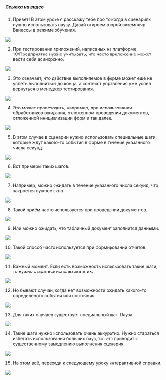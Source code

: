 ﻿##### [Ссылка на видео](https://youtu.be/RKAEGjOfk_s)

001. Привет! В этом уроке я расскажу тебе про то когда в сценариях нужно использовать паузу. Давай откроем второй экземпляр Ванессы в режиме обучения.

![](https://vanessa-files.do.bit-erp.ru/Doc/1.2.041.1/MD/Глава08/images/000_КогдаНадоИспользоватьПаузу.png)

002. При тестировании приложений, написаных на платформе 1С:Предприятие нужно учитывать, что часто приложение может вести себя асинхронно.

![](https://vanessa-files.do.bit-erp.ru/Doc/1.2.041.1/MD/Глава08/images/005_КогдаНадоИспользоватьПаузу.png)

003. Это означает, что действие выполняемое в форме может ещё не успеть выполниться до конца, а контекст управления уже успел вернуться в менеджер тестирования.

![](https://vanessa-files.do.bit-erp.ru/Doc/1.2.041.1/MD/Глава08/images/006_КогдаНадоИспользоватьПаузу.png)

004. Это может происходить, например, при использовании обработчиков ожидания, отложенном проведении документов, отложенной инициализации форм и так далее.

![](https://vanessa-files.do.bit-erp.ru/Doc/1.2.041.1/MD/Глава08/images/007_КогдаНадоИспользоватьПаузу.png)

005. В этом случае в сценарии нужно использовать специальные шаги, которые ждут какого-то события в форме в течение указанного числа секунд.

![](https://vanessa-files.do.bit-erp.ru/Doc/1.2.041.1/MD/Глава08/images/008_КогдаНадоИспользоватьПаузу.png)

006. Вот примеры таких шагов.

![](https://vanessa-files.do.bit-erp.ru/Doc/1.2.041.1/MD/Глава08/images/011_КогдаНадоИспользоватьПаузу.png)

007. Например, можно ожидать в течение указанного числа секунд, что закроется нужное окно.

![](https://vanessa-files.do.bit-erp.ru/Doc/1.2.041.1/MD/Глава08/images/016_КогдаНадоИспользоватьПаузу.png)

008. Такой приём часто используется при проведении документов.

![](https://vanessa-files.do.bit-erp.ru/Doc/1.2.041.1/MD/Глава08/images/019_КогдаНадоИспользоватьПаузу.png)

009. Или можно ожидать, что табличный документ заполнится данными.

![](https://vanessa-files.do.bit-erp.ru/Doc/1.2.041.1/MD/Глава08/images/022_КогдаНадоИспользоватьПаузу.png)

010. Такой способ часто используется при формировании отчетов.

![](https://vanessa-files.do.bit-erp.ru/Doc/1.2.041.1/MD/Глава08/images/025_КогдаНадоИспользоватьПаузу.png)

011. Важный момент. Если есть возможность использовать такие шаги, то нужно стараться использовать их.

![](https://vanessa-files.do.bit-erp.ru/Doc/1.2.041.1/MD/Глава08/images/028_КогдаНадоИспользоватьПаузу.png)

012. Но бывают случаи, когда нет возможности ожидать какого-то определеного события или состояния.

![](https://vanessa-files.do.bit-erp.ru/Doc/1.2.041.1/MD/Глава08/images/031_КогдаНадоИспользоватьПаузу.png)

013. Для таких случаев существует специальный шаг. Пауза.

![](https://vanessa-files.do.bit-erp.ru/Doc/1.2.041.1/MD/Глава08/images/034_КогдаНадоИспользоватьПаузу.png)

014. Такие шаги нужно использовать очень аккуратно. Нужно стараться избегать использования больших пауз, т.к. это приводит к существенному замедлению выполнения сценария.

![](https://vanessa-files.do.bit-erp.ru/Doc/1.2.041.1/MD/Глава08/images/037_КогдаНадоИспользоватьПаузу.png)

015. На этом всё, переходи к следующему уроку интерактивной справки.

![](https://vanessa-files.do.bit-erp.ru/Doc/1.2.041.1/MD/Глава08/images/038_КогдаНадоИспользоватьПаузу.png)
